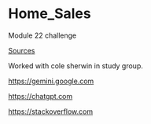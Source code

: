 # Home_Sales
Module 22 challenge

<ins>Sources<ins/>

Worked with cole sherwin in study group. 

https://gemini.google.com

https://chatgpt.com

https://stackoverflow.com
